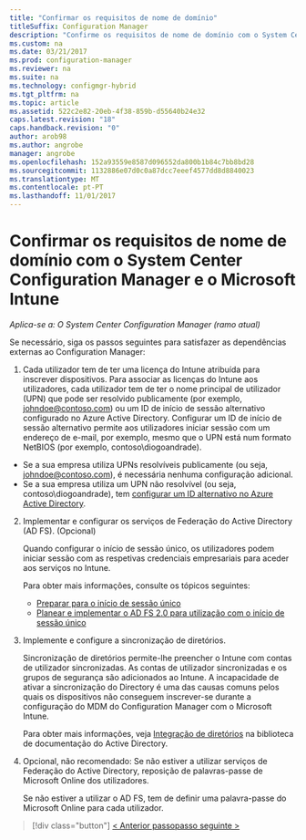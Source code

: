 ```yaml
---
title: "Confirmar os requisitos de nome de domínio"
titleSuffix: Configuration Manager
description: "Confirme os requisitos de nome de domínio com o System Center Configuration Manager."
ms.custom: na
ms.date: 03/21/2017
ms.prod: configuration-manager
ms.reviewer: na
ms.suite: na
ms.technology: configmgr-hybrid
ms.tgt_pltfrm: na
ms.topic: article
ms.assetid: 522c2e82-20eb-4f38-859b-d55640b24e32
caps.latest.revision: "18"
caps.handback.revision: "0"
author: arob98
ms.author: angrobe
manager: angrobe
ms.openlocfilehash: 152a93559e8587d096552da800b1b84c7bb8bd28
ms.sourcegitcommit: 1132886e07d0c0a87dcc7eeef4577dd8d8840023
ms.translationtype: MT
ms.contentlocale: pt-PT
ms.lasthandoff: 11/01/2017
---
```

# <a name="confirm-domain-name-requirements-with-system-center-configuration-manager-and-microsoft-intune"></a>Confirmar os requisitos de nome de domínio com o System Center Configuration Manager e o Microsoft Intune

*Aplica-se a: O System Center Configuration Manager (ramo atual)*

Se necessário, siga os passos seguintes para satisfazer as dependências externas ao Configuration Manager:

1. Cada utilizador tem de ter uma licença do Intune atribuída para inscrever dispositivos. Para associar as licenças do Intune aos utilizadores, cada utilizador tem de ter o nome principal de utilizador (UPN) que pode ser resolvido publicamente (por exemplo, johndoe@contoso.com) ou um ID de início de sessão alternativo configurado no Azure Active Directory. Configurar um ID de início de sessão alternativo permite aos utilizadores iniciar sessão com um endereço de e-mail, por exemplo, mesmo que o UPN está num formato NetBIOS (por exemplo, contoso\diogoandrade).

  - Se a sua empresa utiliza UPNs resolvíveis publicamente (ou seja, johndoe@contoso.com), é necessária nenhuma configuração adicional.
  - Se a sua empresa utiliza um UPN não resolvível (ou seja, contoso\diogoandrade), tem [configurar um ID alternativo no Azure Active Directory](https://azure.microsoft.com/documentation/articles/active-directory-aadconnect-get-started-custom/#pages-under-the-section-sync).

2.  Implementar e configurar os serviços de Federação do Active Directory (AD FS). (Opcional)

     Quando configurar o início de sessão único, os utilizadores podem iniciar sessão com as respetivas credenciais empresariais para aceder aos serviços no Intune.

     Para obter mais informações, consulte os tópicos seguintes:
    -   [Preparar para o início de sessão único](http://go.microsoft.com/fwlink/?LinkID=271124)
    -   [Planear e implementar o AD FS 2.0 para utilização com o início de sessão único](http://go.microsoft.com/fwlink/?LinkID=271125)

3.  Implemente e configure a sincronização de diretórios.

     Sincronização de diretórios permite-lhe preencher o Intune com contas de utilizador sincronizadas. As contas de utilizador sincronizadas e os grupos de segurança são adicionados ao Intune. A incapacidade de ativar a sincronização do Directory é uma das causas comuns pelos quais os dispositivos não conseguem inscrever-se durante a configuração do MDM do Configuration Manager com o Microsoft Intune.

     Para obter mais informações, veja [Integração de diretórios](http://go.microsoft.com/fwlink/?LinkID=271120) na biblioteca de documentação do Active Directory.

4.  Opcional, não recomendado: Se não estiver a utilizar serviços de Federação do Active Directory, reposição de palavras-passe de Microsoft Online dos utilizadores.

     Se não estiver a utilizar o AD FS, tem de definir uma palavra-passe do Microsoft Online para cada utilizador.

> [!div class="button"]
[< Anterior passo](create-mdm-collection.md)[passo seguinte >  ](configure-intune-subscription.md)
